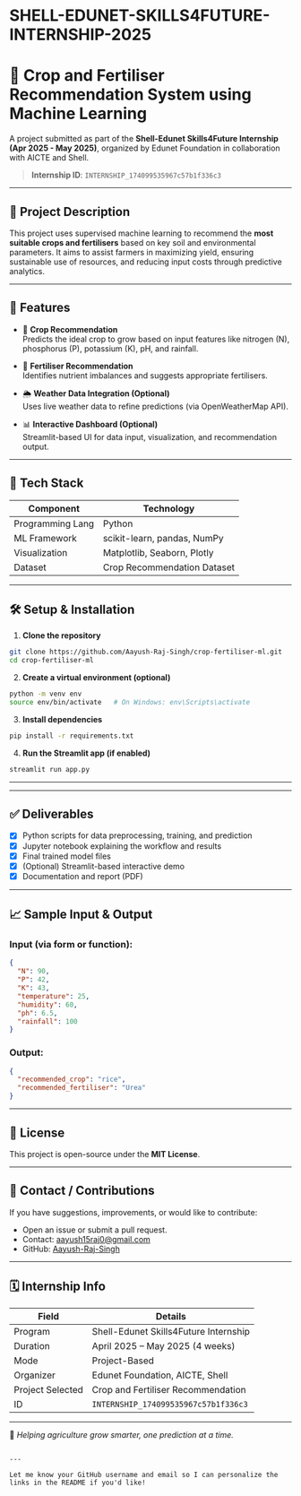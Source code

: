 # SHELL-EDUNET-SKILLS4FUTURE-INTERNSHIP-2025

# 🌾 Crop and Fertiliser Recommendation System using Machine Learning

A project submitted as part of the **Shell-Edunet Skills4Future Internship (Apr 2025 - May 2025)**, organized by Edunet Foundation in collaboration with AICTE and Shell.

> **Internship ID**: `INTERNSHIP_174099535967c57b1f336c3`

---

## 📌 Project Description

This project uses supervised machine learning to recommend the **most suitable crops and fertilisers** based on key soil and environmental parameters. It aims to assist farmers in maximizing yield, ensuring sustainable use of resources, and reducing input costs through predictive analytics.

---

## 🚀 Features

- 🌱 **Crop Recommendation**  
  Predicts the ideal crop to grow based on input features like nitrogen (N), phosphorus (P), potassium (K), pH, and rainfall.

- 🧪 **Fertiliser Recommendation**  
  Identifies nutrient imbalances and suggests appropriate fertilisers.

- 🌦️ **Weather Data Integration (Optional)**  
  Uses live weather data to refine predictions (via OpenWeatherMap API).

- 📊 **Interactive Dashboard (Optional)**  
  Streamlit-based UI for data input, visualization, and recommendation output.

---

## 🧠 Tech Stack

| Component        | Technology                           |
|------------------|---------------------------------------|
| Programming Lang | Python                                |
| ML Framework     | scikit-learn, pandas, NumPy           |
| Visualization    | Matplotlib, Seaborn, Plotly           |
| Dataset          | Crop Recommendation Dataset           |

---

## 🛠️ Setup & Installation

1. **Clone the repository**

```bash
git clone https://github.com/Aayush-Raj-Singh/crop-fertiliser-ml.git
cd crop-fertiliser-ml
```

2. **Create a virtual environment (optional)**

```bash
python -m venv env
source env/bin/activate   # On Windows: env\Scripts\activate
```

3. **Install dependencies**

```bash
pip install -r requirements.txt
```

4. **Run the Streamlit app (if enabled)**

```bash
streamlit run app.py
```
---
---

## ✅ Deliverables

- [x] Python scripts for data preprocessing, training, and prediction
- [x] Jupyter notebook explaining the workflow and results
- [x] Final trained model files
- [x] (Optional) Streamlit-based interactive demo
- [x] Documentation and report (PDF)

---

## 📈 Sample Input & Output

### Input (via form or function):
```json
{
  "N": 90,
  "P": 42,
  "K": 43,
  "temperature": 25,
  "humidity": 60,
  "ph": 6.5,
  "rainfall": 100
}
```

### Output:
```json
{
  "recommended_crop": "rice",
  "recommended_fertiliser": "Urea"
}
```

---

## 📄 License

This project is open-source under the **MIT License**.

---

## 🙋 Contact / Contributions

If you have suggestions, improvements, or would like to contribute:
- Open an issue or submit a pull request.
- Contact: aayush15raj0@gmail.com  
- GitHub: [Aayush-Raj-Singh](https://github.com/Aayush-Raj-Singh)

---

## 🗓️ Internship Info

| Field            | Details                              |
|------------------|--------------------------------------|
| Program          | Shell-Edunet Skills4Future Internship |
| Duration         | April 2025 – May 2025 (4 weeks)      |
| Mode             | Project-Based                        |
| Organizer        | Edunet Foundation, AICTE, Shell      |
| Project Selected | Crop and Fertiliser Recommendation   |
| ID               | `INTERNSHIP_174099535967c57b1f336c3` |

---

🌟 *Helping agriculture grow smarter, one prediction at a time.*

```

---

Let me know your GitHub username and email so I can personalize the links in the README if you'd like!
